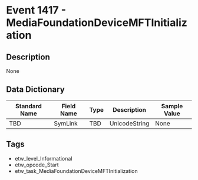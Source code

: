 # Event 1417 - MediaFoundationDeviceMFTInitialization

## Description
None

## Data Dictionary
|Standard Name|Field Name|Type|Description|Sample Value|
|---|---|---|---|---|
|TBD|SymLink|TBD|UnicodeString|None|None|

## Tags
* etw_level_Informational
* etw_opcode_Start
* etw_task_MediaFoundationDeviceMFTInitialization